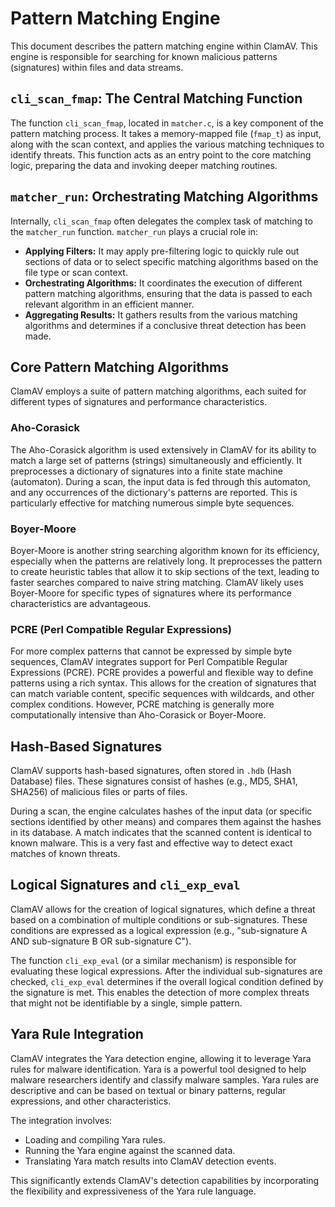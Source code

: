 # Pattern Matching Engine

This document describes the pattern matching engine within ClamAV. This engine is responsible for searching for known malicious patterns (signatures) within files and data streams.

## `cli_scan_fmap`: The Central Matching Function

The function `cli_scan_fmap`, located in `matcher.c`, is a key component of the pattern matching process. It takes a memory-mapped file (`fmap_t`) as input, along with the scan context, and applies the various matching techniques to identify threats. This function acts as an entry point to the core matching logic, preparing the data and invoking deeper matching routines.

## `matcher_run`: Orchestrating Matching Algorithms

Internally, `cli_scan_fmap` often delegates the complex task of matching to the `matcher_run` function. `matcher_run` plays a crucial role in:

*   **Applying Filters:** It may apply pre-filtering logic to quickly rule out sections of data or to select specific matching algorithms based on the file type or scan context.
*   **Orchestrating Algorithms:** It coordinates the execution of different pattern matching algorithms, ensuring that the data is passed to each relevant algorithm in an efficient manner.
*   **Aggregating Results:** It gathers results from the various matching algorithms and determines if a conclusive threat detection has been made.

## Core Pattern Matching Algorithms

ClamAV employs a suite of pattern matching algorithms, each suited for different types of signatures and performance characteristics.

### Aho-Corasick

The Aho-Corasick algorithm is used extensively in ClamAV for its ability to match a large set of patterns (strings) simultaneously and efficiently. It preprocesses a dictionary of signatures into a finite state machine (automaton). During a scan, the input data is fed through this automaton, and any occurrences of the dictionary's patterns are reported. This is particularly effective for matching numerous simple byte sequences.

### Boyer-Moore

Boyer-Moore is another string searching algorithm known for its efficiency, especially when the patterns are relatively long. It preprocesses the pattern to create heuristic tables that allow it to skip sections of the text, leading to faster searches compared to naive string matching. ClamAV likely uses Boyer-Moore for specific types of signatures where its performance characteristics are advantageous.

### PCRE (Perl Compatible Regular Expressions)

For more complex patterns that cannot be expressed by simple byte sequences, ClamAV integrates support for Perl Compatible Regular Expressions (PCRE). PCRE provides a powerful and flexible way to define patterns using a rich syntax. This allows for the creation of signatures that can match variable content, specific sequences with wildcards, and other complex conditions. However, PCRE matching is generally more computationally intensive than Aho-Corasick or Boyer-Moore.

## Hash-Based Signatures

ClamAV supports hash-based signatures, often stored in `.hdb` (Hash Database) files. These signatures consist of hashes (e.g., MD5, SHA1, SHA256) of malicious files or parts of files.

During a scan, the engine calculates hashes of the input data (or specific sections identified by other means) and compares them against the hashes in its database. A match indicates that the scanned content is identical to known malware. This is a very fast and effective way to detect exact matches of known threats.

## Logical Signatures and `cli_exp_eval`

ClamAV allows for the creation of logical signatures, which define a threat based on a combination of multiple conditions or sub-signatures. These conditions are expressed as a logical expression (e.g., "sub-signature A AND sub-signature B OR sub-signature C").

The function `cli_exp_eval` (or a similar mechanism) is responsible for evaluating these logical expressions. After the individual sub-signatures are checked, `cli_exp_eval` determines if the overall logical condition defined by the signature is met. This enables the detection of more complex threats that might not be identifiable by a single, simple pattern.

## Yara Rule Integration

ClamAV integrates the Yara detection engine, allowing it to leverage Yara rules for malware identification. Yara is a powerful tool designed to help malware researchers identify and classify malware samples. Yara rules are descriptive and can be based on textual or binary patterns, regular expressions, and other characteristics.

The integration involves:
*   Loading and compiling Yara rules.
*   Running the Yara engine against the scanned data.
*   Translating Yara match results into ClamAV detection events.

This significantly extends ClamAV's detection capabilities by incorporating the flexibility and expressiveness of the Yara rule language.
